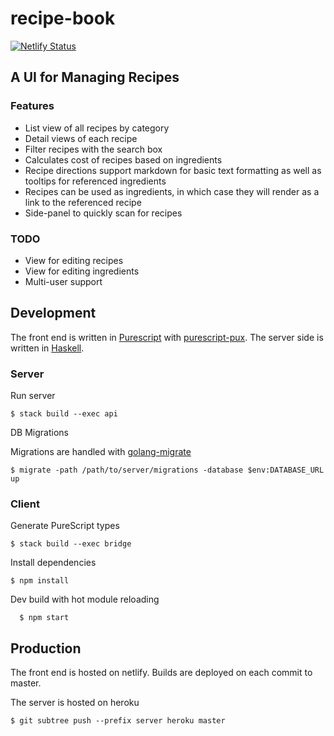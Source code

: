 # recipe-book

[![Netlify Status](https://api.netlify.com/api/v1/badges/630061e6-1346-42c6-92cb-91891e2e1f03/deploy-status)](https://app.netlify.com/sites/myrecipebook/deploys)

## A UI for Managing Recipes

### Features

* List view of all recipes by category
* Detail views of each recipe
* Filter recipes with the search box
* Calculates cost of recipes based on ingredients
* Recipe directions support markdown for basic text formatting as well as tooltips for referenced ingredients
* Recipes can be used as ingredients, in which case they will render as a link to the referenced recipe
* Side-panel to quickly scan for recipes

### TODO

* View for editing recipes
* View for editing ingredients
* Multi-user support

## Development

The front end is written in [Purescript](http://www.purescript.org/) with [purescript-pux](http://purescript-pux.org/).  The server side is written in [Haskell](https://www.haskell.org/).

### Server

Run server

    $ stack build --exec api

DB Migrations

Migrations are handled with [golang-migrate](https://github.com/golang-migrate/migrate)

    $ migrate -path /path/to/server/migrations -database $env:DATABASE_URL up

### Client

Generate PureScript types

    $ stack build --exec bridge

Install dependencies

    $ npm install

Dev build with hot module reloading

      $ npm start

## Production

The front end is hosted on netlify.  Builds are deployed on each commit to master.

The server is hosted on heroku

    $ git subtree push --prefix server heroku master
